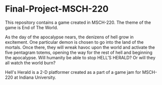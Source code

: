 # Final-Project-MSCH-220
This repository contains a game created in MSCH-220. The theme of the game is End of The World.


As the day of the apocalypse nears, the denizens of hell grow in excitement. 
One particular demon is chosen to go into the land of the mortals. Once there, 
they will wreak havoc upon the world and activate the five pentagram totems,
opening the way for the rest of hell and beginning the apocalypse. 
Will humanity be able to stop HELL’S HERALD? Or will they all watch the world burn?

Hell's Herald is a 2-D platformer created as a part of a game jam for MSCH-220 at Indiana University.
